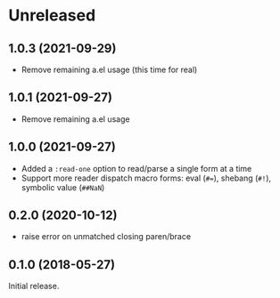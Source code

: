 # Unreleased

## 1.0.3 (2021-09-29)

- Remove remaining a.el usage (this time for real)

## 1.0.1 (2021-09-27)

- Remove remaining a.el usage

## 1.0.0 (2021-09-27)

- Added a `:read-one` option to read/parse a single form at a time
- Support more reader dispatch macro forms: eval (`#=`), shebang (`#!`),
  symbolic value (`##NaN`)

## 0.2.0 (2020-10-12)

- raise error on unmatched closing paren/brace

## 0.1.0 (2018-05-27)

Initial release.
